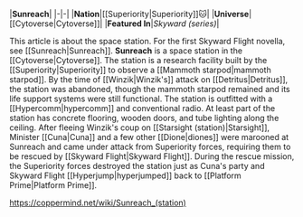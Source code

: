 |**Sunreach**|
|-|-|
|**Nation**|[[Superiority\|Superiority]]🐱︎|
|**Universe**|[[Cytoverse\|Cytoverse]]|
|**Featured In**|*Skyward (series)*|

This article is about the space station. For the first Skyward Flight novella, see [[Sunreach\|Sunreach]].
**Sunreach** is a space station in the [[Cytoverse\|Cytoverse]].
The station is a research facility built by the [[Superiority\|Superiority]] to observe a [[Mammoth starpod\|mammoth starpod]]. By the time of [[Winzik\|Winzik's]] attack on [[Detritus\|Detritus]], the station was abandoned, though the mammoth starpod remained and its life support systems were still functional. The station is outfitted with a [[Hypercomm\|hypercomm]] and conventional radio. At least part of the station has concrete flooring, wooden doors, and tube lighting along the ceiling.
After fleeing Winzik's coup on [[Starsight (station)\|Starsight]], Minister [[Cuna\|Cuna]] and a few other [[Dione\|diones]] were marooned at Sunreach and came under attack from Superiority forces, requiring them to be rescued by [[Skyward Flight\|Skyward Flight]]. During the rescue mission, the Superiority forces destroyed the station just as Cuna's party and Skyward Flight [[Hyperjump\|hyperjumped]] back to [[Platform Prime\|Platform Prime]].



https://coppermind.net/wiki/Sunreach_(station)